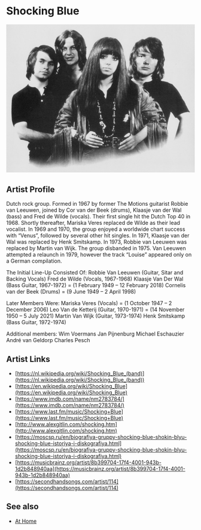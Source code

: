 # Shocking Blue

![](../../assets/artists/Shocking_Blue.png)

## Artist Profile

Dutch rock group. Formed in 1967 by former The Motions guitarist Robbie van Leeuwen, joined by Cor van der Beek (drums), Klaasje van der Wal (bass) and Fred de Wilde (vocals). Their first single hit the Dutch Top 40 in 1968. Shortly thereafter, Mariska Veres replaced de Wilde as their lead vocalist. In 1969 and 1970, the group enjoyed a worldwide chart success with “Venus”, followed by several other hit singles. In 1971, Klaasje van der Wal was replaced by Henk Smitskamp. In 1973, Robbie van Leeuwen was replaced by Martin van Wijk. The group disbanded in 1975. Van Leeuwen attempted a relaunch in 1979, however the track “Louise” appeared only on a German compilation.

The Initial Line-Up Consisted Of:
Robbie Van Leeuwen (Guitar, Sitar and Backing Vocals)
Fred de Wilde (Vocals, 1967-1968)
Klaasje Van Der Wal (Bass Guitar, 1967-1972) = (1 February 1949 – 12 February 2018)
Cornelis van der Beek (Drums) = (9 June 1949 – 2 April 1998)

Later Members Were:
Mariska Veres (Vocals) = (1 October 1947 – 2 December 2006)
Leo Van de Ketterij (Guitar, 1970-1971) = (14 November 1950 – 5 July 2021) 
Martin Van Wijk (Guitar, 1973-1974)
Henk Smitskamp (Bass Guitar, 1972-1974)

Additional members:
Wim Voermans
Jan Pijnenburg
Michael Eschauzier
André van Geldorp
Charles Pesch

## Artist Links

- [https://nl.wikipedia.org/wiki/Shocking_Blue_(band)](https://nl.wikipedia.org/wiki/Shocking_Blue_(band))
- [https://en.wikipedia.org/wiki/Shocking_Blue](https://en.wikipedia.org/wiki/Shocking_Blue)
- [https://www.imdb.com/name/nm2783784/](https://www.imdb.com/name/nm2783784/)
- [https://www.last.fm/music/Shocking+Blue](https://www.last.fm/music/Shocking+Blue)
- [http://www.alexgitlin.com/shocking.htm](http://www.alexgitlin.com/shocking.htm)
- [https://moscsp.ru/en/biografiya-gruppy-shocking-blue-shokin-blyu-shocking-blue-istoriya-i-diskografiya.html](https://moscsp.ru/en/biografiya-gruppy-shocking-blue-shokin-blyu-shocking-blue-istoriya-i-diskografiya.html)
- [https://musicbrainz.org/artist/8b399704-17f4-4001-943b-1d2b848940aa](https://musicbrainz.org/artist/8b399704-17f4-4001-943b-1d2b848940aa)
- [https://secondhandsongs.com/artist/114](https://secondhandsongs.com/artist/114)


## See also

- [At Home](At_Home.md)
